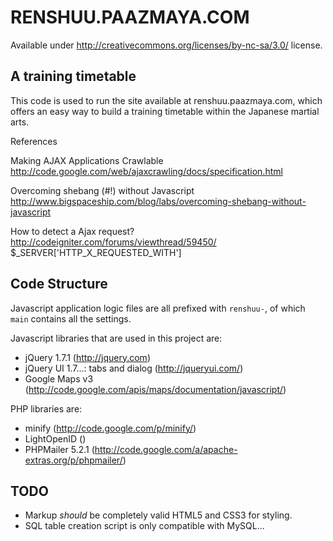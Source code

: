 RENSHUU.PAAZMAYA.COM
====================
Available under http://creativecommons.org/licenses/by-nc-sa/3.0/ license.

A training timetable
---------------------

This code is used to run the site available at renshuu.paazmaya.com, which offers an easy way to build a training timetable within the Japanese martial arts.


References

Making AJAX Applications Crawlable
http://code.google.com/web/ajaxcrawling/docs/specification.html

Overcoming shebang (#!) without Javascript
http://www.bigspaceship.com/blog/labs/overcoming-shebang-without-javascript

How to detect a Ajax request?
http://codeigniter.com/forums/viewthread/59450/
$_SERVER['HTTP_X_REQUESTED_WITH']



Code Structure
--------------

Javascript application logic files are all prefixed with `renshuu-`, of which `main` contains all the settings.

Javascript libraries that are used in this project are:

* jQuery 1.7.1 (http://jquery.com)
* jQuery UI 1.7...: tabs and dialog (http://jqueryui.com/)
* Google Maps v3 (http://code.google.com/apis/maps/documentation/javascript/)

PHP libraries are:

* minify (http://code.google.com/p/minify/)
* LightOpenID ()
* PHPMailer 5.2.1 (http://code.google.com/a/apache-extras.org/p/phpmailer/)

TODO
----

* Markup *should* be completely valid HTML5 and CSS3 for styling.
* SQL table creation script is only compatible with MySQL...
